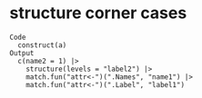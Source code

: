 # structure corner cases

    Code
      construct(a)
    Output
      c(name2 = 1) |>
        structure(levels = "label2") |>
        match.fun("attr<-")(".Names", "name1") |>
        match.fun("attr<-")(".Label", "label1")

